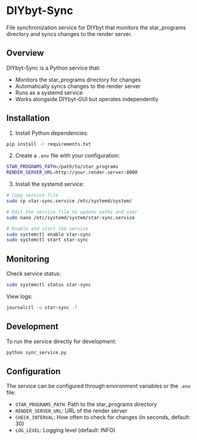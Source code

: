 # DIYbyt-Sync

File synchronization service for DIYbyt that monitors the star_programs directory and syncs changes to the render server.

## Overview

DIYbyt-Sync is a Python service that:
- Monitors the star_programs directory for changes
- Automatically syncs changes to the render server
- Runs as a systemd service
- Works alongside DIYbyt-GUI but operates independently

## Installation

1. Install Python dependencies:
```bash
pip install -r requirements.txt
```

2. Create a `.env` file with your configuration:
```bash
STAR_PROGRAMS_PATH=/path/to/star_programs
RENDER_SERVER_URL=http://your.render.server:8000
```

3. Install the systemd service:
```bash
# Copy service file
sudo cp star-sync.service /etc/systemd/system/

# Edit the service file to update paths and user
sudo nano /etc/systemd/system/star-sync.service

# Enable and start the service
sudo systemctl enable star-sync
sudo systemctl start star-sync
```

## Monitoring

Check service status:
```bash
sudo systemctl status star-sync
```

View logs:
```bash
journalctl -u star-sync -f
```

## Development

To run the service directly for development:
```bash
python sync_service.py
```

## Configuration

The service can be configured through environment variables or the `.env` file:

- `STAR_PROGRAMS_PATH`: Path to the star_programs directory
- `RENDER_SERVER_URL`: URL of the render server
- `CHECK_INTERVAL`: How often to check for changes (in seconds, default: 30)
- `LOG_LEVEL`: Logging level (default: INFO)